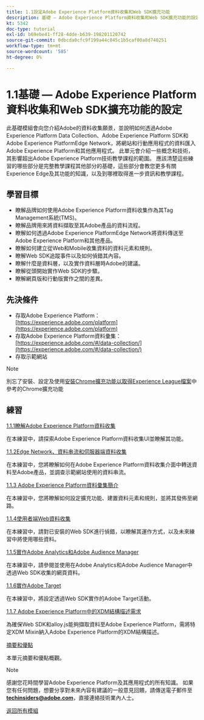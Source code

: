 ```yaml
---
title: 1.1設定Adobe Experience Platform資料收集和Web SDK擴充功能
description: 基礎 — Adobe Experience Platform資料收集和Web SDK擴充功能的設定
kt: 5342
doc-type: tutorial
exl-id: b69ebe41-ff28-4dde-b639-198201120742
source-git-commit: 0dbcda0cfc9f199a44c845c1b5caf00a8d740251
workflow-type: tm+mt
source-wordcount: '585'
ht-degree: 0%

---
```


# 1.1基礎 — Adobe Experience Platform資料收集和Web SDK擴充功能的設定

此基礎模組會向您介紹Adobe的資料收集願景，並說明如何透過Adobe Experience Platform Data Collection、Adobe Experience Platform SDK和Adobe Experience PlatformEdge Network，將網站和行動應用程式的資料匯入Adobe Experience Platform和其他應用程式。 此單元會介紹一些概念和技術，其影響超出Adobe Experience Platform技術教學課程的範圍。 應該清楚這些練習的哪些部分是完整教學課程其他部分的基礎，這些部分會教您更多有關Experience Edge及其功能的知識，以及到哪裡取得進一步資訊和教學課程。

## 學習目標

- 瞭解品牌如何使用Adobe Experience Platform資料收集作為其Tag Management系統(TMS)。
- 瞭解品牌用來將資料擷取至其Adobe產品的資料流程。
- 瞭解如何透過Adobe Experience PlatformEdge Network將資料傳送至Adobe Experience Platform和其他產品。
- 瞭解如何建立從Web和Mobile收集資料的資料元素和規則。
- 瞭解Web SDK追蹤事件以及如何偵錯其內容。
- 瞭解什麼是資料層，以及實作資料層時Adobe的建議。
- 瞭解從頭開始實作Web SDK的步驟。
- 瞭解網頁版和行動版實作之間的差異。

## 先決條件

- 存取Adobe Experience Platform： [https://experience.adobe.com/platform](https://experience.adobe.com/platform)
- 存取Adobe Experience Platform資料彙集： [https://experience.adobe.com/#/data-collection/](https://experience.adobe.com/#/data-collection/)
- 存取示範網站

>[!NOTE]
>
>別忘了安裝、設定及使用[安裝Chrome擴充功能以取得Experience League檔案](../../gettingstarted/gettingstarted/ex1.md)中參考的Chrome擴充功能

## 練習

[1.1.1瞭解Adobe Experience Platform資料收集](./ex1.md)

在本練習中，請探索Adobe Experience Platform資料收集UI並瞭解其功能。

[1.1.2Edge Network、資料串流和伺服器端資料收集](./ex2.md)

在本練習中，您將瞭解如何在Adobe Experience Platform資料收集介面中轉送資料至Adobe產品，並調查示範網站使用的資料串流。

[1.1.3 Adobe Experience Platform資料彙集簡介](./ex3.md)

在本練習中，您將瞭解如何設定擴充功能、建置資料元素和規則，並將其發佈至網路。

[1.1.4使用者端Web資料收集](./ex4.md)

在本練習中，請對已安裝的Web SDK進行偵錯，以瞭解其運作方式，以及未來練習中將使用哪些資料。

[1.1.5實作Adobe Analytics和Adobe Audience Manager](./ex5.md)

在本練習中，請參閱並使用在Adobe Analytics和Adobe Audience Manager中透過Web SDK收集的網頁資料。

[1.1.6實作Adobe Target](./ex6.md)

在本練習中，將設定透過Web SDK實作的Adobe Target活動。

[1.1.7 Adobe Experience Platform中的XDM結構描述需求](./ex7.md)

為確保Web SDK和alloy.js能夠擷取資料至Adobe Experience Platform，需將特定XDM Mixin納入Adobe Experience Platform的XDM結構描述。

[摘要和優點](./summary.md)

本單元摘要和優點概觀。

>[!NOTE]
>
>感謝您花時間學習Adobe Experience Platform及其應用程式的所有知識。 如果您有任何問題，想要分享對未來內容有建議的一般意見回饋，請傳送電子郵件至&#x200B;**techinsiders@adobe.com**，直接連絡技術業內人士。

[返回所有模組](../../../overview.md)
